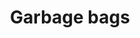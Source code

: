 ---
title: Garbage bags
description: ""
image: src/assets/images/garbage-bag.jpeg
imageAlt: A full garbage bag next to a trashbin
products:
  - title: PROPVIT 30L
    subtitle:
    specs:
      - "Dimension:  24 x 20 inches"
      - "Gusset: 2 x 5 inches"
      - "Colour: Blue, green"
  - title: PROPVIT 50L
    subtitle:
    specs:
      - "Dimension: 24 x 30 inches"
      - "Gusset: 2 x 5 inches"
      - "Colour: Blue, green"
  - title: PROPVIT 100L
    subtitle:
    specs:
      - "Dimension: 35 x 35.5 inches"
      - "Gusset: 2 x 5 inches"
      - "Colour: Black, blue, green, transparent"
  - title: 10L BLANC
    subtitle:
    specs:
      - "Dimension: 30 x 42 cms"
      - "Colour: White"
  - title: Garbage bag small
    subtitle:
    specs:
      - "Dimension: 10 x 17 inches"
      - "Gusset: 2 x 2.5 inches"
      - "Colour: Transparent"
  - title: Garbage bag medium
    subtitle:
    specs:
      - "Dimension: 11.5 x 21 inches"
      - "Gusset: 2 x 3 inches"
      - "Colour: Blue"
  - title: Garbage bag 50L
    subtitle:
    specs:
      - "Dimension: 600 x 760 mms"
      - "Colour: Blanc"
  - title: Garbage bag 100L
    subtitle:
    specs:
      - "Dimension: 35 x 35.5 inches"
      - "Colour: Black, red, yellow"
  - title: Garbage bag 250L
    subtitle:
    specs:
      - "Dimension: 40 x 50 inches"
      - "Colour: Black, transparent"
---